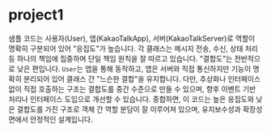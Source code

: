 # project1

샘플 코드는 사용자(User), 앱(KakaoTalkApp), 서버(KakaoTalkServer)로 역할이 명확히 구분되어 있어 "응집도"가 높습니다.
각 클래스는 메시지 전송, 수신, 상태 처리 등 하나의 책임에 집중하며 단일 책임 원칙을 잘 따르고 있습니다.
"결합도"는 전반적으로 낮은 편입니다. `User`는 앱을 통해 동작하고, 앱은 서버와 직접 통신하지만 기능이 명확히 분리되어 있어 클래스 간 "느슨한 결합"을 유지합니다.
다만, 추상화나 인터페이스 없이 직접 호출하는 구조는 결합도를 중간 수준으로 만들 수 있으며, 향후 이벤트 기반 처리나 인터페이스 도입으로 개선할 수 있습니다.
종합하면, 이 코드는 높은 응집도와 낮은 결합도를 가진 구조로 객체 간 역할 분담이 잘 이루어져 있으며, 유지보수성과 확장성 면에서 안정적인 설계입니다.
